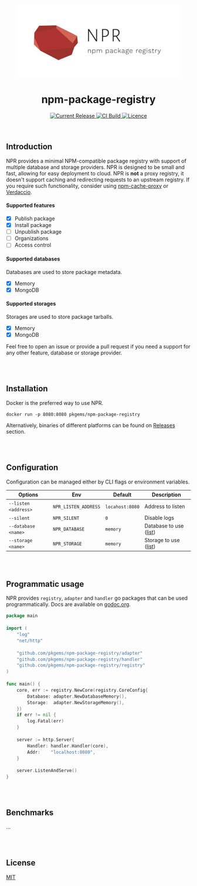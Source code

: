 <div align="center">
  <img width="450" src="./logo.png"> 

  <h1>npm-package-registry</h1>

  <a href="https://hub.docker.com/r/pkgems/npm-package-registry/tags">
    <img src="https://img.shields.io/github/release/pkgems/npm-package-registry.svg" alt="Current Release" />
  </a>
  <a href="https://hub.docker.com/r/pkgems/npm-package-registry/builds">
    <img src="https://img.shields.io/docker/cloud/build/pkgems/npm-package-registry.svg" alt="CI Build">
  </a>
  <a href="https://github.com/pkgems/npm-package-registry/blob/master/license">
    <img src="https://img.shields.io/github/license/pkgems/npm-package-registry.svg" alt="Licence">
  </a>
</div>


<br />
<br />


## Introduction
NPR provides a minimal NPM-compatible package registry with support of multiple database and storage providers. NPR is designed to be small and fast, allowing for easy deployment to cloud. NPR is **not** a proxy registry, it doesn't support caching and redirecting requests to an upstream registry. If you require such functionality, consider using [npm-cache-proxy](https://github.com/pkgems/npm-cache-proxy) or [Verdaccio](https://github.com/verdaccio/verdaccio).

#### Supported features
- [x] Publish package
- [x] Install package
- [ ] Unpublish package
- [ ] Organizations
- [ ] Access control

#### Supported databases
Databases are used to store package metadata.

- [x] Memory
- [x] MongoDB

#### Supported storages
Storages are used to store package tarballs. 

- [x] Memory
- [x] MongoDB

Feel free to open an issue or provide a pull request if you need a support for any other feature, database or storage provider.


<br />
<br />


## Installation
Docker is the preferred way to use NPR.
```
docker run -p 8080:8080 pkgems/npm-package-registry
```

Alternatively, binaries of different platforms can be found on [Releases](./) section.


<br />
<br />


## Configuration
Configuration can be managed either by CLI flags or environment variables.

| Options              | Env                  | Default         | Description                           |
| -------------------- | -------------------- | --------------- | ------------------------------------- |
| `--listen <address>` | `NPR_LISTEN_ADDRESS` | `locahost:8080` | Address to listen                     |
| `--silent`           | `NPR_SILENT`         | `0`             | Disable logs                          |
| `--database <name>`  | `NPR_DATABASE`       | `memory`        | Database to use ([list](./Databases)) |
| `--storage <name>`   | `NPR_STORAGE`        | `memory`        | Storage to use  ([list](./Storages))  |



<br />
<br />


## Programmatic usage
NPR provides `registry`, `adapter` and `handler` go packages that can be used programmatically. Docs are available on [godoc.org](https://godoc.org/github.com/pkgems/npm-package-registry).

```go
package main

import (
	"log"
	"net/http"

	"github.com/pkgems/npm-package-registry/adapter"
	"github.com/pkgems/npm-package-registry/handler"
	"github.com/pkgems/npm-package-registry/registry"
)

func main() {
	core, err := registry.NewCore(registry.CoreConfig{
		Database: adapter.NewDatabaseMemory(),
		Storage:  adapter.NewStorageMemory(),
	})
	if err != nil {
		log.Fatal(err)
	}

	server := http.Server{
		Handler: handler.Handler(core),
		Addr:    "localhost:8080",
	}

	server.ListenAndServe()
}
```

<br />
<br />



## Benchmarks
...


<br />
<br />


## License
[MIT](./license)
